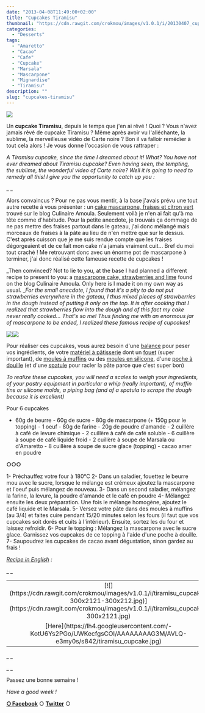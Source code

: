 ```yaml
---
date: "2013-04-08T11:49:00+02:00"
title: "Cupcakes Tiramisu"
thumbnail: "https://cdn.rawgit.com/crokmou/images/v1.0.1/i/20130407_cupcake_tiramisu_0035.jpg"
categories:
  - "Desserts"
tags:
  - "Amaretto"
  - "Cacao"
  - "Cafe"
  - "Cupcake"
  - "Marsala"
  - "Mascarpone"
  - "Mignardise"
  - "Tiramisu"
description: ""
slug: "cupcakes-tiramisu"
---
```


[![](https://cdn.rawgit.com/crokmou/images/v1.0.1/i/20130407_cupcake_tiramisu_0025-200x3001-200x300.jpg)](https://cdn.rawgit.com/crokmou/images/v1.0.1/i/20130407_cupcake_tiramisu_0025-200x3001.jpg)

Un **cupcake Tiramisu**, depuis le temps que j'en ai rêvé ! Quoi ? Vous n'avez jamais rêvé de cupcake Tiramisu ? Même après avoir vu l'alléchante, la sublime, la merveilleuse vidéo de Carte noire ? Bon il va falloir remédier à tout cela alors ! Je vous donne l'occasion de vous rattraper :

_A Tiramisu cupcake, since the time I dreamed about it! What? You have not ever dreamed about Tiramisu cupcake? Even having seen, the tempting, the sublime, the wonderful video of Carte noire? Well it is going to need to remedy all this! I give you the opportunity to catch up you :_

_ _

Alors convaincus ? Pour ne pas vous mentir, à la base j'avais prévu une tout autre recette à vous présenter : un [cake mascarpone, fraises et citron vert](http://www.cuisineculinaireamal.com/article-cake-moelleux-au-mascarpone-fraise-et-citron-vert-bio-116754547-comments.html#anchorComment) trouvé sur le blog Culinaire Amoula. Seulement voilà je n'en ai fait qu'à ma tête comme d'habitude. Pour la petite anecdote, je trouvais ça dommage de ne pas mettre des fraises partout dans le gateau, j'ai donc mélangé mais morceaux de fraises à la pâte au lieu de n'en mettre que sur le dessus. C'est après cuisson que je me suis rendue compte que les fraises dégorgeaient et de ce fait mon cake n'a jamais vraiment cuit... Bref du moi tout craché ! Me retrouvant donc avec un énorme pot de mascarpone à terminer, j'ai donc réalisé cette fameuse recette de cupcakes !

_Then convinced? Not to lie to you, at the base I had planned a different recipe to present to you: a [mascarpone cake, strawberries and lime](http://www.cuisineculinaireamal.com/article-cake-moelleux-au-mascarpone-fraise-et-citron-vert-bio-116754547-comments.html#anchorComment) found on the blog Culinaire Amoula. Only here is I made it on my own way as usual. __For the small anecdote, I found that it's a pity to do not put strawberries everywhere in the gateau, I thus mixed pieces of strawberries in the dough instead of putting it only on the top. It is after cooking that I realized that strawberries flow into the dough and of this fact my cake never really cooked... That's so me! Thus finding me with an enormous jar of mascarpone to be ended, I realized these famous recipe of cupcakes!_

[![](https://cdn.rawgit.com/crokmou/images/v1.0.1/i/20130407_cupcake_tiramisu_00251-200x3001-200x300.jpg)](https://cdn.rawgit.com/crokmou/images/v1.0.1/i/20130407_cupcake_tiramisu_00251-200x3001.jpg)[![](https://cdn.rawgit.com/crokmou/images/v1.0.1/i/20130407_cupcake_tiramisu_0035-200x3001-200x300.jpg)](https://cdn.rawgit.com/crokmou/images/v1.0.1/i/20130407_cupcake_tiramisu_0035-200x3001.jpg)

Pour réaliser ces cupcakes, vous aurez besoin d'une [balance](http://www.rueducommerce.fr/m/pl/malid:92,254318) pour peser vos ingrédients, de votre [matériel à pâtisserie](http://www.rueducommerce.fr/m/pl/malid:12468605) dont un [fouet](http://www.rueducommerce.fr/index/ustensile%20Fouet%20inox) (super important), de [moules à muffins](http://www.rueducommerce.fr/index/moule%20a%20muffins) ou des [moules en silicone](http://www.rueducommerce.fr/index/Moule%20silicone), d'une [poche à douille](http://www.rueducommerce.fr/index/poche%20a%20douille) (et d'une [spatule](http://www.rueducommerce.fr/m/pl/malid:48515367) pour racler la pâte parce que c'est super bon)

_To realize these cupcakes, you will need a scales to weigh your ingredients, of your pastry equipment in particular a whip (really important), of muffin tins or silicone molds, a piping bag (and of a spatula to scrape the dough because it is excellent)_

Pour 6 cupcakes

- 60g de beurre - 60g de sucre - 80g de mascarpone (+ 150g pour le topping) - 1 oeuf - 80g de farine - 20g de poudre d'amande - 2 cuillère à café de levure chimique - 2 cuillère à café de café soluble - 6 cuillère à soupe de café liquide froid - 2 cuillère à soupe de Marsala ou d'Amaretto - 8 cuillère à soupe de sucre glace (topping) - cacao amer en poudre

**○○○**

1- Préchauffez votre four à 180°C 2- Dans un saladier, fouettez le beurre mou avec le sucre, lorsque le mélange est crémeux ajoutez la mascarpone et l'oeuf puis mélangez de nouveau. 3- Dans un second saladier, mélangez la farine, la levure, la poudre d'amande et le café en poudre 4- Mélangez ensuite les deux préparation. Une fois le mélange homogène, ajoutez le café liquide et le Marsala. 5- Versez votre pâte dans des moules à muffins (au 3/4) et faites cuire pendant 15/20 minutes selon les fours (il faut que vos cupcakes soit dorés et cuits à l'intérieur). Ensuite, sortez les du four et laissez refroidir. 6- Pour le topping : Mélangez la mascarpone avec le sucre glace. Garnissez vos cupcakes de ce topping à l'aide d'une poche à douille. 7- Saupoudrez les cupcakes de cacao avant dégustation, sinon gardez au frais !

_[Recipe in English](https://lh4.googleusercontent.com/-KotU6Ys2PGo/UWKecfgsCOI/AAAAAAAAG3M/AVLQ-e3my0s/s842/tiramisu_cupcake.jpg) :_

_ _

<table style="margin-left: auto; margin-right: auto; text-align: center;" cellspacing="0" cellpadding="0" align="center">

<tbody>

<tr>

<td style="text-align: center;">[![](https://cdn.rawgit.com/crokmou/images/v1.0.1/i/tiramisu_cupcake-300x2121-300x212.jpg)](https://cdn.rawgit.com/crokmou/images/v1.0.1/i/tiramisu_cupcake-300x2121.jpg)</td>

</tr>

<tr>

<td style="text-align: center;">[Here](https://lh4.googleusercontent.com/-KotU6Ys2PGo/UWKecfgsCOI/AAAAAAAAG3M/AVLQ-e3my0s/s842/tiramisu_cupcake.jpg)</td>

</tr>

</tbody>

</table>

_ _

_ _

Passez une bonne semaine !

_Have a good week !_

[**○<span style="font-size: xx-small; margin: 0px; outline: 0px; padding: 0px;"><span style="font-family: Arial, Helvetica, sans-serif; margin: 0px; outline: 0px; padding: 0px;"> </span></span>Facebook**](https://www.facebook.com/pages/CroKMou/148093255259077) ○ [**Twitter**](https://twitter.com/Crokmou) ○